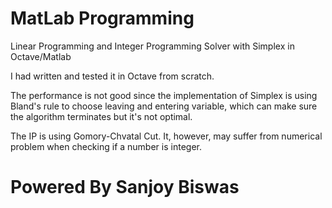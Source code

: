 MatLab Programming
============

Linear Programming and Integer Programming Solver with Simplex in Octave/Matlab

I had written and tested it in Octave from scratch.  

The performance is not good since the implementation of Simplex is using Bland's rule to choose leaving and entering variable, which can make sure the algorithm terminates but it's not optimal.


The IP is using Gomory-Chvatal Cut. It, however, may suffer from numerical problem when checking if a number is integer.

Powered By Sanjoy Biswas
==============================






